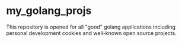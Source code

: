 # my_golang_projs

  This repository is opened for all "good" golang applications including personal development cookies and well-known open source projects. 
